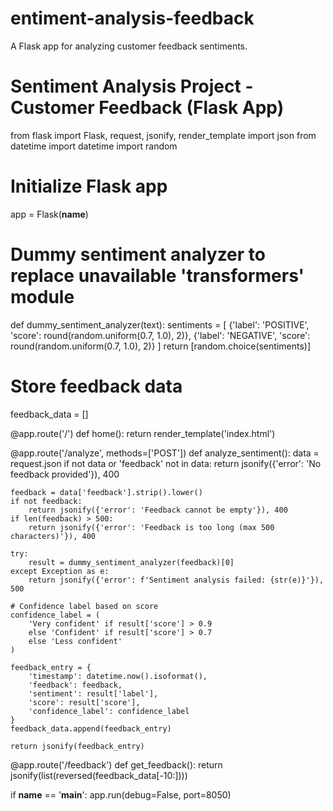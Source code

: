 # entiment-analysis-feedback
A Flask app for analyzing customer feedback sentiments.
# Sentiment Analysis Project - Customer Feedback (Flask App)

from flask import Flask, request, jsonify, render_template
import json
from datetime import datetime
import random

# Initialize Flask app
app = Flask(__name__)

# Dummy sentiment analyzer to replace unavailable 'transformers' module
def dummy_sentiment_analyzer(text):
    sentiments = [
        {'label': 'POSITIVE', 'score': round(random.uniform(0.7, 1.0), 2)},
        {'label': 'NEGATIVE', 'score': round(random.uniform(0.7, 1.0), 2)}
    ]
    return [random.choice(sentiments)]

# Store feedback data
feedback_data = []

@app.route('/')
def home():
    return render_template('index.html')

@app.route('/analyze', methods=['POST'])
def analyze_sentiment():
    data = request.json
    if not data or 'feedback' not in data:
        return jsonify({'error': 'No feedback provided'}), 400

    feedback = data['feedback'].strip().lower()
    if not feedback:
        return jsonify({'error': 'Feedback cannot be empty'}), 400
    if len(feedback) > 500:
        return jsonify({'error': 'Feedback is too long (max 500 characters)'}), 400

    try:
        result = dummy_sentiment_analyzer(feedback)[0]
    except Exception as e:
        return jsonify({'error': f'Sentiment analysis failed: {str(e)}'}), 500

    # Confidence label based on score
    confidence_label = (
        'Very confident' if result['score'] > 0.9 
        else 'Confident' if result['score'] > 0.7 
        else 'Less confident'
    )

    feedback_entry = {
        'timestamp': datetime.now().isoformat(),
        'feedback': feedback,
        'sentiment': result['label'],
        'score': result['score'],
        'confidence_label': confidence_label
    }
    feedback_data.append(feedback_entry)

    return jsonify(feedback_entry)

@app.route('/feedback')
def get_feedback():
    return jsonify(list(reversed(feedback_data[-10:])))

if __name__ == '__main__':
    app.run(debug=False, port=8050)
